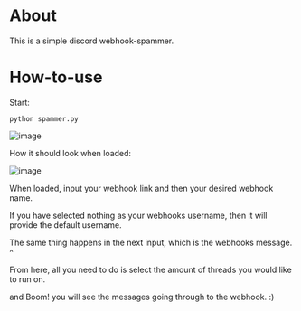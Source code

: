 # About
This is a simple discord webhook-spammer.

# How-to-use
Start:
         
    python spammer.py
    
![image](https://user-images.githubusercontent.com/75194878/113504431-f3219d00-952f-11eb-8447-230bc35e7eb0.png)

How it should look when loaded:

![image](https://user-images.githubusercontent.com/75194878/113504445-0af92100-9530-11eb-90d7-f2be3288ed1f.png)

When loaded, input your webhook link and then your desired webhook name.

If you have selected nothing as your webhooks username, then it will provide the default username.

The same thing happens in the next input, which is the webhooks message. ^

From here, all you need to do is select the amount of threads you would like to run on.

and Boom! you will see the messages going through to the webhook. :)

